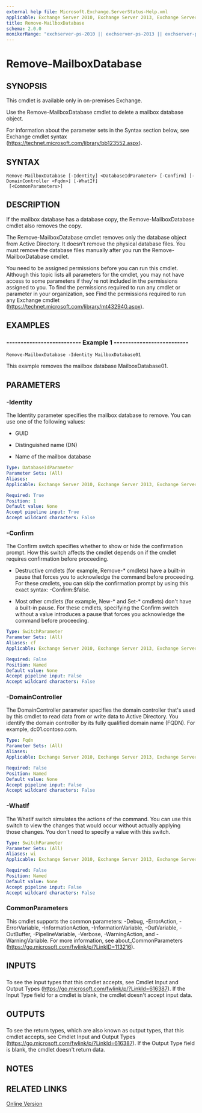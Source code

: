 ```yaml
---
external help file: Microsoft.Exchange.ServerStatus-Help.xml
applicable: Exchange Server 2010, Exchange Server 2013, Exchange Server 2016
title: Remove-MailboxDatabase
schema: 2.0.0
monikerRange: "exchserver-ps-2010 || exchserver-ps-2013 || exchserver-ps-2016"
---
```


# Remove-MailboxDatabase

## SYNOPSIS
This cmdlet is available only in on-premises Exchange.

Use the Remove-MailboxDatabase cmdlet to delete a mailbox database object.

For information about the parameter sets in the Syntax section below, see Exchange cmdlet syntax (https://technet.microsoft.com/library/bb123552.aspx).

## SYNTAX

```
Remove-MailboxDatabase [-Identity] <DatabaseIdParameter> [-Confirm] [-DomainController <Fqdn>] [-WhatIf]
 [<CommonParameters>]
```

## DESCRIPTION
If the mailbox database has a database copy, the Remove-MailboxDatabase cmdlet also removes the copy.

The Remove-MailboxDatabase cmdlet removes only the database object from Active Directory. It doesn't remove the physical database files. You must remove the database files manually after you run the Remove-MailboxDatabase cmdlet.

You need to be assigned permissions before you can run this cmdlet. Although this topic lists all parameters for the cmdlet, you may not have access to some parameters if they're not included in the permissions assigned to you. To find the permissions required to run any cmdlet or parameter in your organization, see Find the permissions required to run any Exchange cmdlet (https://technet.microsoft.com/library/mt432940.aspx).

## EXAMPLES

### -------------------------- Example 1 --------------------------
```
Remove-MailboxDatabase -Identity MailboxDatabase01
```

This example removes the mailbox database MailboxDatabase01.

## PARAMETERS

### -Identity
The Identity parameter specifies the mailbox database to remove. You can use one of the following values:

- GUID

- Distinguished name (DN)

- Name of the mailbox database

```yaml
Type: DatabaseIdParameter
Parameter Sets: (All)
Aliases:
Applicable: Exchange Server 2010, Exchange Server 2013, Exchange Server 2016

Required: True
Position: 1
Default value: None
Accept pipeline input: True
Accept wildcard characters: False
```

### -Confirm
The Confirm switch specifies whether to show or hide the confirmation prompt. How this switch affects the cmdlet depends on if the cmdlet requires confirmation before proceeding.

- Destructive cmdlets (for example, Remove-\* cmdlets) have a built-in pause that forces you to acknowledge the command before proceeding. For these cmdlets, you can skip the confirmation prompt by using this exact syntax: -Confirm:$false.

- Most other cmdlets (for example, New-\* and Set-\* cmdlets) don't have a built-in pause. For these cmdlets, specifying the Confirm switch without a value introduces a pause that forces you acknowledge the command before proceeding.

```yaml
Type: SwitchParameter
Parameter Sets: (All)
Aliases: cf
Applicable: Exchange Server 2010, Exchange Server 2013, Exchange Server 2016

Required: False
Position: Named
Default value: None
Accept pipeline input: False
Accept wildcard characters: False
```

### -DomainController
The DomainController parameter specifies the domain controller that's used by this cmdlet to read data from or write data to Active Directory. You identify the domain controller by its fully qualified domain name (FQDN). For example, dc01.contoso.com.

```yaml
Type: Fqdn
Parameter Sets: (All)
Aliases:
Applicable: Exchange Server 2010, Exchange Server 2013, Exchange Server 2016

Required: False
Position: Named
Default value: None
Accept pipeline input: False
Accept wildcard characters: False
```

### -WhatIf
The WhatIf switch simulates the actions of the command. You can use this switch to view the changes that would occur without actually applying those changes. You don't need to specify a value with this switch.

```yaml
Type: SwitchParameter
Parameter Sets: (All)
Aliases: wi
Applicable: Exchange Server 2010, Exchange Server 2013, Exchange Server 2016

Required: False
Position: Named
Default value: None
Accept pipeline input: False
Accept wildcard characters: False
```

### CommonParameters
This cmdlet supports the common parameters: -Debug, -ErrorAction, -ErrorVariable, -InformationAction, -InformationVariable, -OutVariable, -OutBuffer, -PipelineVariable, -Verbose, -WarningAction, and -WarningVariable. For more information, see about_CommonParameters (https://go.microsoft.com/fwlink/p/?LinkID=113216).

## INPUTS

###  
To see the input types that this cmdlet accepts, see Cmdlet Input and Output Types (https://go.microsoft.com/fwlink/p/?LinkId=616387). If the Input Type field for a cmdlet is blank, the cmdlet doesn't accept input data.

## OUTPUTS

###  
To see the return types, which are also known as output types, that this cmdlet accepts, see Cmdlet Input and Output Types (https://go.microsoft.com/fwlink/p/?LinkId=616387). If the Output Type field is blank, the cmdlet doesn't return data.

## NOTES

## RELATED LINKS

[Online Version](https://technet.microsoft.com/library/4d07d736-1dd7-43af-9f54-37d7c648572e.aspx)
